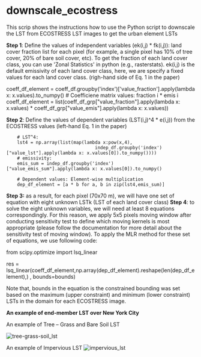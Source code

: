 # downscale_ecostress
This scrip shows the instructions how to use the Python script to downscale the LST from ECOSTRESS LST images to get the urban element LSTs 

**Step 1**: Define the values of independent variables (ek(i,j) * fk(i,j)): land cover fraction list for each pixel (for example, a single pixel has 10% of tree cover, 20% of bare soil cover, etc). To get the fraction of each land cover class, you can use 'Zonal Statistics' in python (e.g., rasterstats). ek(i,j) is the default emissivity of each land cover class, here, we are specify a fixed values for each land cover class. (righ-hand side of Eq. 1 in the paper) 
        
coeff_df_element = coeff_df.groupby('index')['value_fraction'].apply(lambda x: x.values).to_numpy()
    # Coefficiene matrix values: fraction i * emis i 
 coeff_df_element = list(coeff_df_grp["value_fraction"].apply(lambda x: x.values) * coeff_df_grp["value_emis"].apply(lambda x: x.values))

**Step 2**: Define the values of dependent variables (LST(i,j)^4 * e(i,j)) from the ECOSTRESS values (left-hand Eq. 1 in the paper)
 
        # LST^4:
        lst4 = np.array(list(map(lambda x:pow(x,4),
                                     indep_df.groupby('index')["value_lst"].apply(lambda x: x.values[0]).to_numpy())))
        # emissivity:
        emis_sum = indep_df.groupby('index')["value_emis_sum"].apply(lambda x: x.values[0]).to_numpy()
            
        # Dependent values: Element-wise multiplication 
        dep_df_element = [a * b for a, b in zip(lst4,emis_sum)]

**Step 3:** as a result, for each pixel (70x70 m), we will have one set of equation with eight unknown LSTk (LST of each land cover class)
**Step 4**: to solve the eight unknown variables, we will need at least 8 equations correspondingly. For this reason, we apply 5x5 pixels moving window after conducting sensitivity test to define which moving kernels is most appropriate (please follow the documentation for more detail about the sensitivity test of moving window). 
To apply the MLR method for these set of equations, we use following code: 
   
from scipy.optimize import lsq_linear

 res = lsq_linear(coeff_df_element,np.array(dep_df_element).reshape(len(dep_df_element),)
                        , bounds=bounds)

Note that, bounds in the equation is the constrained bounding was set based on the maximum (upper constraint) and minimum (lower constraint) LSTs in the domain for each ECOSTRESS image. 


**An example of end-member LST over New York City**

An example of Tree – Grass and Bare Soil LST

![tree-grass-soil_lst](https://github.com/trangthuyvo0109/downscale_ecostress/assets/12726626/3d9f2f26-363e-495f-b95f-263c89197e7c)

An example of Impervious LST
![impervious_lst](https://github.com/trangthuyvo0109/downscale_ecostress/assets/12726626/64b728a9-85ab-4993-be43-908a359f1cbc)



